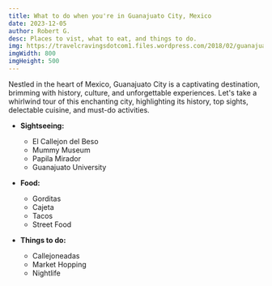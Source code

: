 ```yaml
---
title: What to do when you're in Guanajuato City, Mexico
date: 2023-12-05
author: Robert G.
desc: Places to vist, what to eat, and things to do.
img: https://travelcravingsdotcom1.files.wordpress.com/2018/02/guanajuato.jpg
imgWidth: 800
imgHeight: 500
---
```


Nestled in the heart of Mexico, Guanajuato City is a captivating destination, brimming with history, culture, and unforgettable experiences. Let's take a whirlwind tour of this enchanting city, highlighting its history, top sights, delectable cuisine, and must-do activities.

- **Sightseeing:**
    * El Callejon del Beso
    * Mummy Museum
    * Papila Mirador
    * Guanajuato University

- **Food:**
    * Gorditas
    * Cajeta
    * Tacos
    * Street Food

- **Things to do:** 
    * Callejoneadas
    * Market Hopping
    * Nightlife

